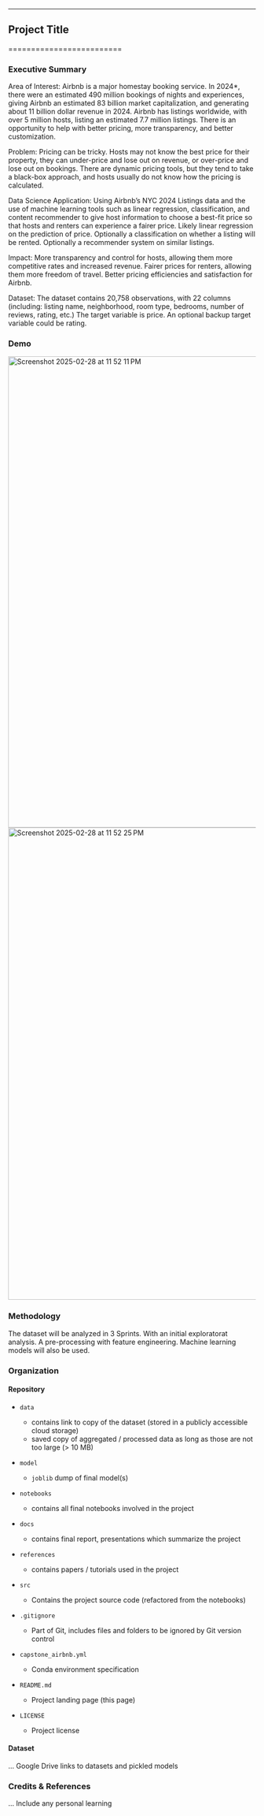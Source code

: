 
------------------------------------------------------------------------------

## Project Title
=========================

### Executive Summary

Area of Interest:
Airbnb is a major homestay booking service. In 2024*, there were an estimated 490 million bookings of nights and experiences, giving Airbnb an estimated 83 billion market capitalization, and generating about 11 billion dollar revenue in 2024. Airbnb has listings worldwide, with over 5 million hosts, listing an estimated 7.7 million listings. There is an opportunity to help with better pricing, more transparency, and better customization.

Problem:
Pricing can be tricky. Hosts may not know the best price for their property, they can under-price and lose out on revenue, or over-price and lose out on bookings. There are dynamic pricing tools, but they tend to take a black-box approach, and hosts usually do not know how the pricing is calculated.

Data Science Application:
Using Airbnb’s NYC 2024 Listings data and the use of machine learning tools such as linear regression, classification, and content recommender to give host information to choose a best-fit price so that hosts and renters can experience a fairer price. Likely linear regression on the prediction of price. Optionally a classification on whether a listing will be rented. Optionally a recommender system on similar listings.

Impact:
More transparency and control for hosts, allowing them more competitive rates and increased revenue. Fairer prices for renters, allowing them more freedom of travel. Better pricing efficiencies and satisfaction for Airbnb.

Dataset:
The dataset contains 20,758 observations, with 22 columns (including: listing name, neighborhood, room type, bedrooms, number of reviews, rating, etc.) The target variable is price. An optional backup target variable could be rating.


### Demo

<img width="957" alt="Screenshot 2025-02-28 at 11 52 11 PM" src="https://github.com/user-attachments/assets/de4c4ebe-19be-41a8-9afd-e6ec66c47055" />

<img width="959" alt="Screenshot 2025-02-28 at 11 52 25 PM" src="https://github.com/user-attachments/assets/5bd6f997-1c50-4d5c-8a78-53152c976824" />


### Methodology

The dataset will be analyzed in 3 Sprints. With an initial exploratorat analysis. A pre-processing with feature engineering. Machine learning models will also be used.  


### Organization

#### Repository 

* `data` 
    - contains link to copy of the dataset (stored in a publicly accessible cloud storage)
    - saved copy of aggregated / processed data as long as those are not too large (> 10 MB)

* `model`
    - `joblib` dump of final model(s)

* `notebooks`
    - contains all final notebooks involved in the project

* `docs`
    - contains final report, presentations which summarize the project

* `references`
    - contains papers / tutorials used in the project

* `src`
    - Contains the project source code (refactored from the notebooks)

* `.gitignore`
    - Part of Git, includes files and folders to be ignored by Git version control

* `capstone_airbnb.yml`
    - Conda environment specification

* `README.md`
    - Project landing page (this page)

* `LICENSE`
    - Project license

#### Dataset

... Google Drive links to datasets and pickled models

### Credits & References

... Include any personal learning
